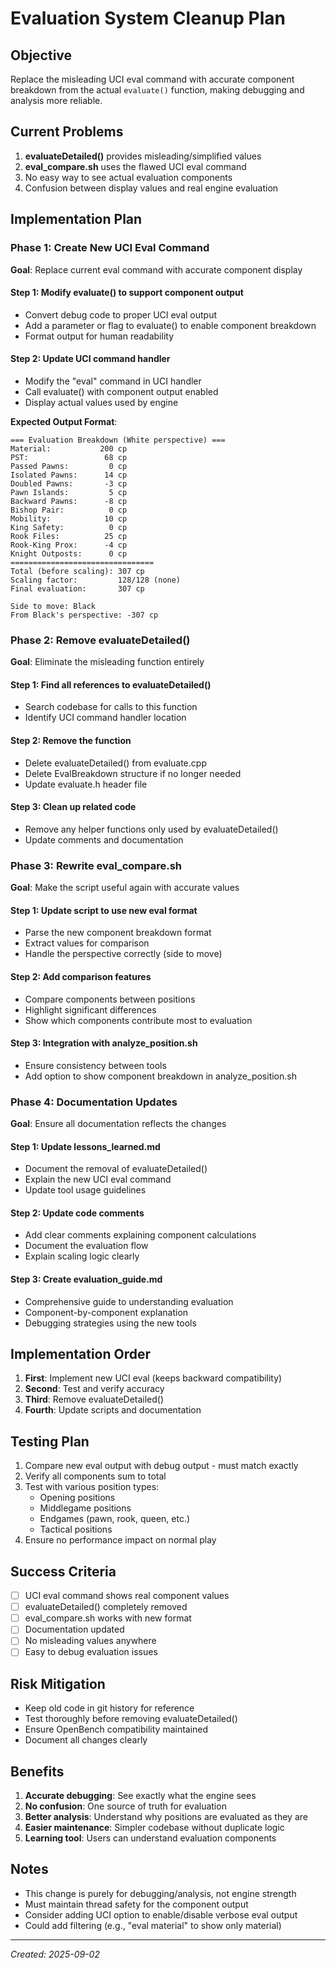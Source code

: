 # Evaluation System Cleanup Plan

## Objective
Replace the misleading UCI eval command with accurate component breakdown from the actual `evaluate()` function, making debugging and analysis more reliable.

## Current Problems
1. **evaluateDetailed()** provides misleading/simplified values
2. **eval_compare.sh** uses the flawed UCI eval command
3. No easy way to see actual evaluation components
4. Confusion between display values and real engine evaluation

## Implementation Plan

### Phase 1: Create New UCI Eval Command
**Goal**: Replace current eval command with accurate component display

#### Step 1: Modify evaluate() to support component output
- Convert debug code to proper UCI eval output
- Add a parameter or flag to evaluate() to enable component breakdown
- Format output for human readability

#### Step 2: Update UCI command handler
- Modify the "eval" command in UCI handler
- Call evaluate() with component output enabled
- Display actual values used by engine

**Expected Output Format**:
```
=== Evaluation Breakdown (White perspective) ===
Material:           200 cp
PST:                 68 cp
Passed Pawns:         0 cp
Isolated Pawns:      14 cp
Doubled Pawns:       -3 cp
Pawn Islands:         5 cp
Backward Pawns:      -8 cp
Bishop Pair:          0 cp
Mobility:            10 cp
King Safety:          0 cp
Rook Files:          25 cp
Rook-King Prox:      -4 cp
Knight Outposts:      0 cp
================================
Total (before scaling): 307 cp
Scaling factor:         128/128 (none)
Final evaluation:       307 cp

Side to move: Black
From Black's perspective: -307 cp
```

### Phase 2: Remove evaluateDetailed()
**Goal**: Eliminate the misleading function entirely

#### Step 1: Find all references to evaluateDetailed()
- Search codebase for calls to this function
- Identify UCI command handler location

#### Step 2: Remove the function
- Delete evaluateDetailed() from evaluate.cpp
- Delete EvalBreakdown structure if no longer needed
- Update evaluate.h header file

#### Step 3: Clean up related code
- Remove any helper functions only used by evaluateDetailed()
- Update comments and documentation

### Phase 3: Rewrite eval_compare.sh
**Goal**: Make the script useful again with accurate values

#### Step 1: Update script to use new eval format
- Parse the new component breakdown format
- Extract values for comparison
- Handle the perspective correctly (side to move)

#### Step 2: Add comparison features
- Compare components between positions
- Highlight significant differences
- Show which components contribute most to evaluation

#### Step 3: Integration with analyze_position.sh
- Ensure consistency between tools
- Add option to show component breakdown in analyze_position.sh

### Phase 4: Documentation Updates
**Goal**: Ensure all documentation reflects the changes

#### Step 1: Update lessons_learned.md
- Document the removal of evaluateDetailed()
- Explain the new UCI eval command
- Update tool usage guidelines

#### Step 2: Update code comments
- Add clear comments explaining component calculations
- Document the evaluation flow
- Explain scaling logic clearly

#### Step 3: Create evaluation_guide.md
- Comprehensive guide to understanding evaluation
- Component-by-component explanation
- Debugging strategies using the new tools

## Implementation Order
1. **First**: Implement new UCI eval (keeps backward compatibility)
2. **Second**: Test and verify accuracy
3. **Third**: Remove evaluateDetailed() 
4. **Fourth**: Update scripts and documentation

## Testing Plan
1. Compare new eval output with debug output - must match exactly
2. Verify all components sum to total
3. Test with various position types:
   - Opening positions
   - Middlegame positions  
   - Endgames (pawn, rook, queen, etc.)
   - Tactical positions
4. Ensure no performance impact on normal play

## Success Criteria
- [ ] UCI eval command shows real component values
- [ ] evaluateDetailed() completely removed
- [ ] eval_compare.sh works with new format
- [ ] Documentation updated
- [ ] No misleading values anywhere
- [ ] Easy to debug evaluation issues

## Risk Mitigation
- Keep old code in git history for reference
- Test thoroughly before removing evaluateDetailed()
- Ensure OpenBench compatibility maintained
- Document all changes clearly

## Benefits
1. **Accurate debugging**: See exactly what the engine sees
2. **No confusion**: One source of truth for evaluation
3. **Better analysis**: Understand why positions are evaluated as they are
4. **Easier maintenance**: Simpler codebase without duplicate logic
5. **Learning tool**: Users can understand evaluation components

## Notes
- This change is purely for debugging/analysis, not engine strength
- Must maintain thread safety for the component output
- Consider adding UCI option to enable/disable verbose eval output
- Could add filtering (e.g., "eval material" to show only material)

---
*Created: 2025-09-02*